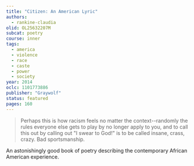```yaml
---
title: "Citizen: An American Lyric"
authors:
  - rankine-claudia
olid: OL25632207M
subcat: poetry
course: inner
tags:
  - america
  - violence
  - race
  - caste
  - power
  - society
year: 2014
oclc: 1101773886
publisher: "Graywolf"
status: featured
pages: 160
---
```


> Perhaps this is how racism feels no matter the context--randomly the rules everyone else gets to play by no longer apply to you, and to call this out by calling out "I swear to God!" is to be called insane, crass, crazy. Bad sportsmanship.

An astonishingly good book of poetry describing the contemporary African American experience.


